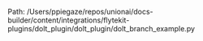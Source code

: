 Path: /Users/ppiegaze/repos/unionai/docs-builder/content/integrations/flytekit-plugins/dolt_plugin/dolt_plugin/dolt_branch_example.py